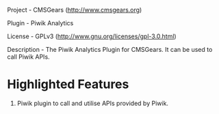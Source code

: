 Project 	- CMSGears (http://www.cmsgears.org)

Plugin  	- Piwik Analytics

License 	- GPLv3 (http://www.gnu.org/licenses/gpl-3.0.html)

Description - The Piwik Analytics Plugin for CMSGears. It can be used to call Piwik APIs.

Highlighted Features
=========================================
1. Piwik plugin to call and utilise APIs provided by Piwik.
